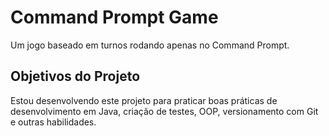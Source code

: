 # Command Prompt Game

Um jogo baseado em turnos rodando apenas no Command Prompt.

## Objetivos do Projeto

Estou desenvolvendo este projeto para praticar boas práticas de desenvolvimento em Java, criação de testes, OOP, versionamento com Git e outras habilidades.
